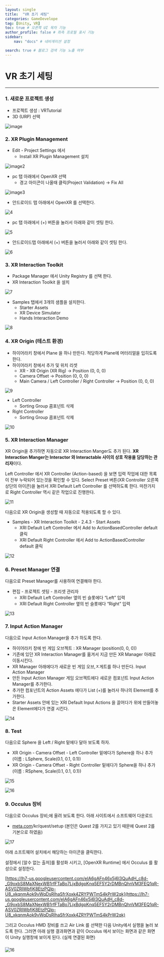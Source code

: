 ```yaml
---
layout: single
title:  "VR 초기 세팅"
categories: GameDevelope
tag: [Unity, VR]
toc: true # 오른쪽 UI 목차 기능
author_profile: false # 좌측 프로필 표시 기능
sidebar:
    nav: "docs" # 네비게이션 설정

search: true # 블로그 검색 기능 노출 여부
---
```






# VR 초기 세팅

---

### **1. 새로운 프로젝트 생성**

- 프로젝트 생성 : VRTutorial
- 3D (URP) 선택

![image](..\images\2024-12-20-VRsetting\image.png)

### **2. XR Plugin Management**

- Edit - Project Settings 에서
  - Install XR Plugin Management 설치

![image2](..\images\2024-12-20-VRsetting\image2.png)



- pc 탭 아래에서 OpenXR 선택
  - 경고 아이콘이 나올때 클릭(Project Validation) → Fix All

![image3](..\images\2024-12-20-VRsetting\image3.png)





- 안드로이드 탭 아래에서 OpenXR 를 선택한다.

![4](..\images\2024-12-20-VRsetting\4.png)



- pc 탭 아래에서 (+) 버튼을 눌러서 아래와 같이 셋팅 한다.

![5](..\images\2024-12-20-VRsetting\5.png)



- 안드로이드탭 아래에서 (+) 버튼을 눌러서 아래와 같이 셋팅 한다.

![6](..\images\2024-12-20-VRsetting\6.png)



### **3. XR Interaction Toolkit**

- Package Manager 에서 Unity Registry 를 선택 한다.
- XR Interaction Toolkit 을 설치

![7](..\images\2024-12-20-VRsetting\7.png)



- Samples 탭에서 3개의 샘플을 설치한다.
  - Starter Assets
  - XR Device Simulator
  - Hands Interaction Demo

![8](..\images\2024-12-20-VRsetting\8.png)



### **4. XR Origin (테스트 환경)**

- 하이어라키 창에서 Plane 을 하나 만든다. 적당하게 Plane에 머터리얼을 입히도록 한다.
- 하이어라키 창에서 추가 및 위치 리셋
  - XR - XR Origin (XR Rig) → Position (0, 0, 0)
  - Camera Offset → Position (0, 0, 0)
  - Main Camera / Left Controller / Right Controller → Position (0, 0, 0)

![9](..\images\2024-12-20-VRsetting\9.png)



- Left Controller
  - Sorting Group 콤포넌트 삭제
- Right Controller
  - Sorting Group 콤포넌트 삭제

![10](..\images\2024-12-20-VRsetting\10.png)



### **5. XR Interaction Manager**

XR Origin을 추가하면 자동으로 XR Interaction Manger도 추가 된다. **XR Interaction Manger는 Interactor 와 Interactable 사이의 상호 작용을 담당하는 관리자**이다.

Left Controller 에서 XR Controller (Action-based) 을 보면 입력 작업에 대한 목록이 전부 누락되어 있는것을 확인할 수 있다. Select Preset 버튼(XR Controller 오른쪽 상단의 아이콘)을 눌러서 XRI Default Left Controller 를 선택하도록 한다. 마찬가지로 Right Controller 역시 같은 작업으로 진행한다.

![11](..\images\2024-12-20-VRsetting\11.png)





다음으로 XR Origin을 생성할 때 자동으로 적용되도록 할 수 있다.

- Samples - XR Interaction Toolkit - 2.4.3 - Start Assets
  - XRI Default Left Controller 에서 Add to ActionBasedController default 클릭
  - XRI Default Right Controller 에서 Add to ActionBasedController default 클릭



![12](..\images\2024-12-20-VRsetting\12.png)



### **6. Preset Manager 연결**

다음으로 Preset Manager를 사용하여 연결해야 한다.

- 편집 - 프로젝트 셋팅 - 프리셋 관리자
  - XRI Default Left Controller 옆의 빈 슬롯에다 “Left” 입력
  - XRI Default Right Controller 옆의 빈 슬롯에다 “Right” 입력

![13](..\images\2024-12-20-VRsetting\13.png)



### **7. Input Action Manager**

다음으로 Input Action Manager을 추가 하도록 한다.

- 하이어라키 창에 빈 게임 오브젝트 : XR Manager (position(0, 0, 0))
- 기존에 있던 XR Interaction Manager를 옮겨서 지금 만든 XR Manager 아래로 이동시킨다.
- XR Manager 아래에다가 새로운 빈 게임 오브,ㅈ게트를 하나 만든다. Input Action Manager
- 만든 Input Action Manager 게임 오브젝트에다 새로운 컴포넌트 Input Action Manager를 추가한다.
- 추가한 컴포넌트의 Action Assets 에다가 List (+)를 눌러사 하나의 Element를 추가한다.
- Starter Assets 안에 있는 XRI Default Input Actions 을 끌어다가 위에 만들어놓은 Element에다가 연결 시킨다.



![14](..\images\2024-12-20-VRsetting\14.png)





### **8. Test**

다음으로 Sphere 을 Left / Right 밑에다 달아 보도록 하자.

- XR Origin - Camera Offset - Left Controller 밑에다가 Sphere을 하나 추가 (이름 : LSphere, Scale(0.1, 0.1, 0.1))
- XR Origin - Camera Offset - Right Controller 밑에다가 Sphere을 하나 추가 (이름 : RSphere, Scale(0.1, 0.1, 0.1))

![15](..\images\2024-12-20-VRsetting\15.png)



![16](..\images\2024-12-20-VRsetting\16.png)



### **9. Occulus 장비**

다음으로 Occulus 장비;에 올려 보도록 한다. 아래 사이트에서 소프트웨어 다운로드

- [meta.com](http://meta.com/)/kr/quest/setup (본인은 Quest 2를 가지고 있기 때문에 Quest 2를 기본으로 하였음)

![17](..\images\2024-12-20-VRsetting\17.png)



아래 소프트웨어 설치에서 해당하는 아이콘을 클릭한다.

설정에서 [알수 없는 출저]를 활성화 시키고, [OpenXR Runtime] 에서 Occulus 를 활성으로 설정한다.

[https://lh7-us.googleusercontent.com/eIA6gAFn46x5j6l3QuAdH_c8d-_G9oxbS8MaXNexWB1rfFTaBo7LjxBdgpKnq5EF5Y2rDMBnQhnVM3FEQ1qR-ASV0ZRIWbfjK8EtzPQlp-U8_xkqnmAok9vWqDsRlhaSfrXoxk4ZRYPWTmS4kPrW2qk](https://lh7-us.googleusercontent.com/eIA6gAFn46x5j6l3QuAdH_c8d-_G9oxbS8MaXNexWB1rfFTaBo7LjxBdgpKnq5EF5Y2rDMBnQhnVM3FEQ1qR-ASV0ZRIWbfjK8EtzPQlp-U8_xkqnmAok9vWqDsRlhaSfrXoxk4ZRYPWTmS4kPrW2qk)

그리고 Occulus HMD 장비를 쓰고 Air Link 를 선택한 다음 Unity에서 실행을 눌러 보도록 한다. 그러면 아래 실행 결과화면과 같이 Occulus 에서 보이는 화면과 같은 화면이 Unity 실행창에 보이게 된다. (실제 연결된 화면)

### 

![16](..\images\2024-12-20-VRsetting\16.png)

